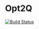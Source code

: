 # Opt2Q
[![Build Status](https://travis-ci.com/michael-irvin/Opt2Q.svg?token=pV7zbGMpT3TQLrzUNJzg&branch=master)](https://travis-ci.com/michael-irvin/Opt2Q.svg)
<!---
Documentation [here][ref-1]

[ref-1]:https://michael-irvin.github.io/Opt2Q/html/index.html
--->
